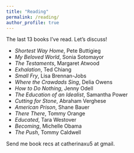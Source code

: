 ```yaml
---
title: "Reading"
permalink: /reading/
author_profile: true
---
```

The last 13 books I’ve read. Let’s discuss! 

* _Shortest Way Home_, Pete Buttigieg
* _My Beloved World_, Sonia Sotomayor  
* _The Testaments_, Margaret Atwood
* _Exhalation_, Ted Chiang
* _Small Fry_, Lisa Brennan-Jobs
* _Where the Crawdads Sing_, Delia Owens
* _How to Do Nothing_, Jenny Odell
* _The Education of an Idealist_, Samantha Power
* _Cutting for Stone_, Abraham Verghese
* _American Prison_, Shane Bauer
* _There There_, Tommy Orange
* _Educated_, Tara Westover
* _Becoming_, Michelle Obama
* _The Push_, Tommy Caldwell

Send me book recs at catherinaxu5 at gmail. 
